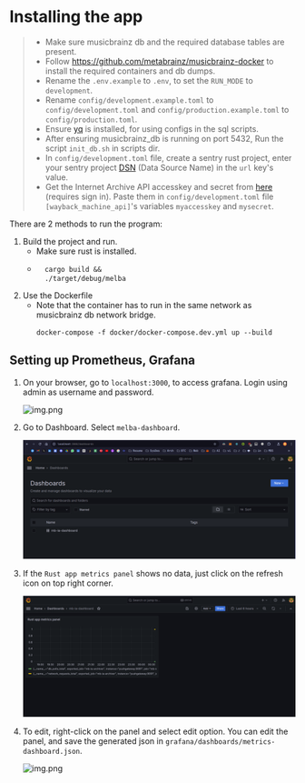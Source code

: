 # Installing the app

> - Make sure musicbrainz db and the required database tables are present.
> - Follow https://github.com/metabrainz/musicbrainz-docker to install the required containers and db dumps.
> - Rename the `.env.example` to `.env`, to set the `RUN_MODE` to `development`.
> - Rename `config/development.example.toml` to `config/development.toml` and `config/production.example.toml` to `config/production.toml`.
> - Ensure [yq](https://github.com/mikefarah/yq) is installed, for using configs in the sql scripts.
> - After ensuring musicbrainz_db is running on port 5432, Run the script `init_db.sh` in scripts dir.
> - In `config/development.toml` file, create a sentry rust project, enter your sentry project [DSN](https://docs.sentry.io/platforms/rust/#configure) (Data Source Name) in the `url` key's value.
> - Get the Internet Archive API accesskey and secret from [here](https://archive.org/account/s3.php) (requires sign in). Paste them in `config/development.toml` file `[wayback_machine_api]`'s variables `myaccesskey` and `mysecret`.

There are 2 methods to run the program:
1. Build the project and run.
    - Make sure rust is installed.
    - ```shell
        cargo build &&
        ./target/debug/melba
        ```
2. Use the Dockerfile
    - Note that the container has to run in the same network as musicbrainz db network bridge.
       ```shell
       docker-compose -f docker/docker-compose.dev.yml up --build
       ```

## Setting up Prometheus, Grafana

1. On your browser, go to `localhost:3000`, to access grafana. Login using admin as username and password.

   ![img.png](../assets/grafana_login_page.png)

2. Go to Dashboard. Select `melba-dashboard`.

   ![img.png](../assets/melba-dashboard.png)

3. If the `Rust app metrics panel` shows no data, just click on the refresh icon on top right corner.

   ![img.png](../assets/melba-dashboard-rust-panel.png)

4. To edit, right-click on the panel and select edit option. You can edit the panel, and save the generated json in `grafana/dashboards/metrics-dashboard.json`.

   ![img.png](../assets/working_grafana_dashboard.png)

